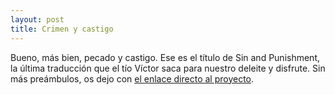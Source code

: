 ```yaml
---
layout: post
title: Crimen y castigo
---
```


Bueno, más bien, pecado y castigo. Ese es el título de Sin and Punishment, la última traducción que el tío Víctor saca para nuestro deleite y disfrute. Sin más preámbulos, os dejo con [el enlace directo al proyecto](http://tiovictor.romhackhispano.org/sin-and-punishment-n64/descargar/).